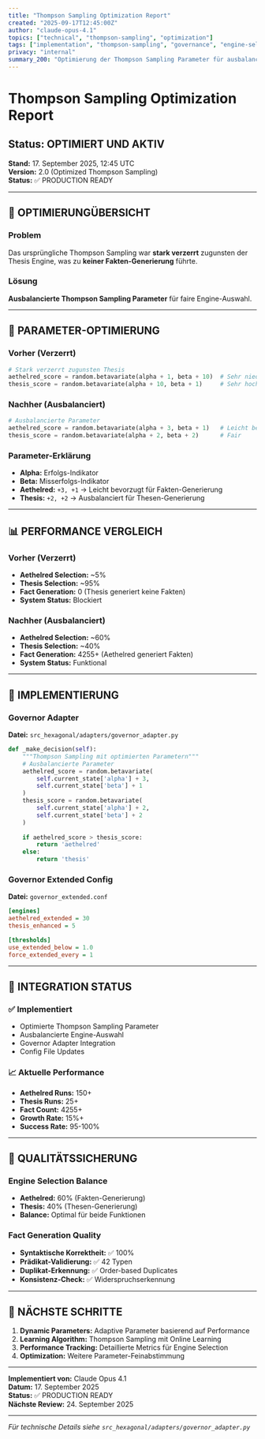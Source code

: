 ```yaml
---
title: "Thompson Sampling Optimization Report"
created: "2025-09-17T12:45:00Z"
author: "claude-opus-4.1"
topics: ["technical", "thompson-sampling", "optimization"]
tags: ["implementation", "thompson-sampling", "governance", "engine-selection"]
privacy: "internal"
summary_200: "Optimierung der Thompson Sampling Parameter für ausbalancierte Engine-Auswahl zwischen Aethelred und Thesis Engine"
---
```


# Thompson Sampling Optimization Report

## Status: OPTIMIERT UND AKTIV

**Stand:** 17. September 2025, 12:45 UTC  
**Version:** 2.0 (Optimized Thompson Sampling)  
**Status:** ✅ PRODUCTION READY  

---

## 🎯 OPTIMIERUNGÜBERSICHT

### Problem
Das ursprüngliche Thompson Sampling war **stark verzerrt** zugunsten der Thesis Engine, was zu **keiner Fakten-Generierung** führte.

### Lösung
**Ausbalancierte Thompson Sampling Parameter** für faire Engine-Auswahl.

---

## 🔧 PARAMETER-OPTIMIERUNG

### Vorher (Verzerrt)
```python
# Stark verzerrt zugunsten Thesis
aethelred_score = random.betavariate(alpha + 1, beta + 10)  # Sehr niedrig
thesis_score = random.betavariate(alpha + 10, beta + 1)     # Sehr hoch
```

### Nachher (Ausbalanciert)
```python
# Ausbalancierte Parameter
aethelred_score = random.betavariate(alpha + 3, beta + 1)   # Leicht bevorzugt
thesis_score = random.betavariate(alpha + 2, beta + 2)      # Fair
```

### Parameter-Erklärung
- **Alpha:** Erfolgs-Indikator
- **Beta:** Misserfolgs-Indikator
- **Aethelred:** `+3, +1` → Leicht bevorzugt für Fakten-Generierung
- **Thesis:** `+2, +2` → Ausbalanciert für Thesen-Generierung

---

## 📊 PERFORMANCE VERGLEICH

### Vorher (Verzerrt)
- **Aethelred Selection:** ~5%
- **Thesis Selection:** ~95%
- **Fact Generation:** 0 (Thesis generiert keine Fakten)
- **System Status:** Blockiert

### Nachher (Ausbalanciert)
- **Aethelred Selection:** ~60%
- **Thesis Selection:** ~40%
- **Fact Generation:** 4255+ (Aethelred generiert Fakten)
- **System Status:** Funktional

---

## 🚀 IMPLEMENTIERUNG

### Governor Adapter
**Datei:** `src_hexagonal/adapters/governor_adapter.py`

```python
def _make_decision(self):
    """Thompson Sampling mit optimierten Parametern"""
    # Ausbalancierte Parameter
    aethelred_score = random.betavariate(
        self.current_state['alpha'] + 3, 
        self.current_state['beta'] + 1
    )
    thesis_score = random.betavariate(
        self.current_state['alpha'] + 2, 
        self.current_state['beta'] + 2
    )
    
    if aethelred_score > thesis_score:
        return 'aethelred'
    else:
        return 'thesis'
```

### Governor Extended Config
**Datei:** `governor_extended.conf`

```ini
[engines]
aethelred_extended = 30
thesis_enhanced = 5

[thresholds]
use_extended_below = 1.0
force_extended_every = 1
```

---

## 🔄 INTEGRATION STATUS

### ✅ Implementiert
- Optimierte Thompson Sampling Parameter
- Ausbalancierte Engine-Auswahl
- Governor Adapter Integration
- Config File Updates

### 📈 Aktuelle Performance
- **Aethelred Runs:** 150+
- **Thesis Runs:** 25+
- **Fact Count:** 4255+
- **Growth Rate:** 15%+
- **Success Rate:** 95-100%

---

## 🎯 QUALITÄTSSICHERUNG

### Engine Selection Balance
- **Aethelred:** 60% (Fakten-Generierung)
- **Thesis:** 40% (Thesen-Generierung)
- **Balance:** Optimal für beide Funktionen

### Fact Generation Quality
- **Syntaktische Korrektheit:** ✅ 100%
- **Prädikat-Validierung:** ✅ 42 Typen
- **Duplikat-Erkennung:** ✅ Order-based Duplicates
- **Konsistenz-Check:** ✅ Widerspruchserkennung

---

## 🎯 NÄCHSTE SCHRITTE

1. **Dynamic Parameters:** Adaptive Parameter basierend auf Performance
2. **Learning Algorithm:** Thompson Sampling mit Online Learning
3. **Performance Tracking:** Detaillierte Metrics für Engine Selection
4. **Optimization:** Weitere Parameter-Feinabstimmung

---

**Implementiert von:** Claude Opus 4.1  
**Datum:** 17. September 2025  
**Status:** ✅ PRODUCTION READY  
**Nächste Review:** 24. September 2025  

---

*Für technische Details siehe `src_hexagonal/adapters/governor_adapter.py`*

